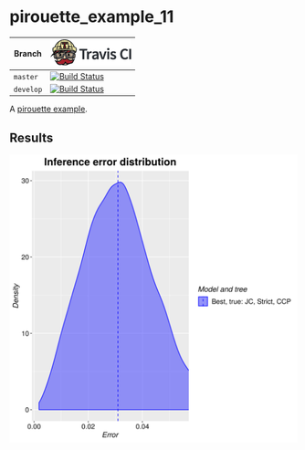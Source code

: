 # pirouette_example_11

Branch   |[![Travis CI logo](pics/TravisCI.png)](https://travis-ci.org)
---------|---------------------------------------
`master` |[![Build Status](https://travis-ci.org/richelbilderbeek/pirouette_example_11.svg?branch=master)](https://travis-ci.org/richelbilderbeek/pirouette_example_11)
`develop`|[![Build Status](https://travis-ci.org/richelbilderbeek/pirouette_example_11.svg?branch=develop)](https://travis-ci.org/richelbilderbeek/pirouette_example_11)

A [pirouette example](https://github.com/richelbilderbeek/pirouette_examples).

## Results

![](example_11_314/errors.png)